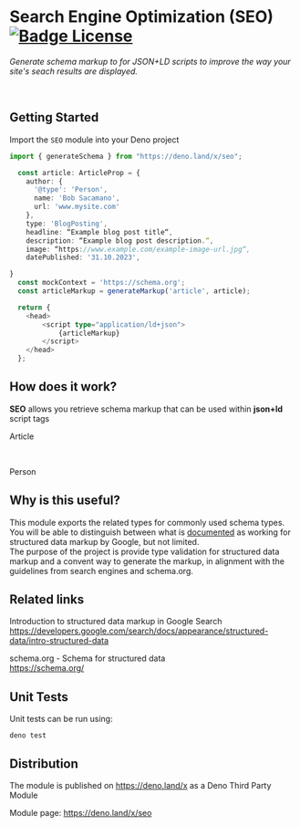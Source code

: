 # Search Engine Optimization (SEO) [![Badge License]][License]

*Generate schema markup to for JSON+LD scripts to improve the way your site's seach results are displayed.*

<br>

## Getting Started

Import the `SEO` module into your Deno project

```ts
import { generateSchema } from "https://deno.land/x/seo";

  const article: ArticleProp = {
    author: {
      '@type': 'Person',
      name: 'Bob Sacamano',
      url: 'www.mysite.com'
    },
    type: 'BlogPosting',
    headline: “Example blog post title“,
    description: “Example blog post description.“,
    image: “https://www.example.com/example-image-url.jpg“,
    datePublished: '31.10.2023',

}
  const mockContext = 'https://schema.org';
  const articleMarkup = generateMarkup('article', article);

  return {
    <head>
        <script type="application/ld+json">
            {articleMarkup}
        </script>
    </head>
  };

```

## How does it work?

**SEO** allows you retrieve schema markup that can be used within **json+ld** script tags

Article

<br>

Person

## Why is this useful?

This module exports the related types for commonly used schema types. You will be able to distinguish between what is
<a href="https://developers.google.com/search/docs/appearance/structured-data/intro-structured-data" target="_blank">documented</a>
as working for structured data markup by Google, but not limited.
<br>
The purpose of the project is provide type validation for structured data markup and a convent way to generate the markup, in alignment with the guidelines from search engines and schema.org.

## Related links

Introduction to structured data markup in Google Search
https://developers.google.com/search/docs/appearance/structured-data/intro-structured-data

schema.org - Schema for structured data
<br>
https://schema.org/

## Unit Tests

Unit tests can be run using:

```shell
deno test
```

## Distribution

The module is published on https://deno.land/x as a Deno Third Party Module

Module page:
https://deno.land/x/seo


<!----------------------------------------------------------------------------->

[License]: LICENSE

<!----------------------------------[ Badges ]--------------------------------->

[Badge License]: https://img.shields.io/badge/License-MIT-ac8b11.svg?style=for-the-badge&labelColor=yellow
